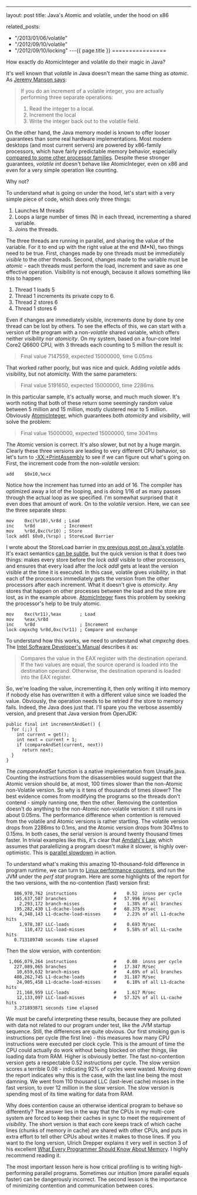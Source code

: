 ---
layout: post
title: Java's Atomic and volatile, under the hood on x86



related_posts:
  - "/2013/01/06/volatile"
  - "/2012/09/10/volatile"
  - "/2012/09/10/locking"
---{{ page.title }}
================

<p class="meta">How exactly do AtomicInteger and volatile do their magic in Java?</p>

It's well known that *volatile* in Java doesn't mean the same thing as *atomic*. As [Jeremy Manson says](http://jeremymanson.blogspot.com/2007/08/volatile-does-not-mean-atomic.html):

> If you do an increment of a volatile integer, you are actually performing three separate operations:
> 1) Read the integer to a local.
> 2) Increment the local
> 3) Write the integer back out to the volatile field.

On the other hand, the Java memory model is known to offer looser guarantees than some real hardware implementations. Most modern desktops (and most current servers) are powered by x86-family processors, which have fairly predictable memory behavior, especially [compared to some other processor families](http://preshing.com/20121019/this-is-why-they-call-it-a-weakly-ordered-cpu). Despite these stronger guarantees, *volatile int* doesn't behave like AtomicInteger, even on x86 and even for a very simple operation like counting.

Why not?

To understand what is going on under the hood, let's start with a very simple piece of code, which does only three things:

 1. Launches M threads
 2. Loops a large number of times (N) in each thread, incrementing a shared variable.
 3. Joins the threads.

The three threads are running in parallel, and sharing the value of the variable. For it to end up with the right value at the end (M\*N), two things need to be true. First, changes made by one threads must be immediately *visible* to the other threads. Second, changes made to the variable must be *atomic* - each threads must perform the load, increment and save as one effective operation. Visibility is not enough, because it allows something like this to happen:

 1. Thread 1 loads 5
 2. Thread 1 increments its private copy to 6.
 3. Thread 2 stores 6
 4. Thread 1 stores 6

Even if changes are immediately visible, increments done by done by one thread can be lost by others. To see the effects of this, we can start with a version of the program with a non-*volatile* shared variable, which offers neither *visibility* nor *atomicity*. On my system, based on a four-core Intel Core2 Q6600 CPU, with 3 threads each counting to 5 million the result is:

> Final value 7147559, expected 15000000, time 0.05ms

That worked rather poorly, but was nice and quick. Adding *volatile* adds visibility, but not atomicity. With the same parameters:

> Final value 5191650, expected 15000000, time 2286ms

In this particular sample, it's actually worse, and much much slower. It's worth noting that both of these return some seemingly random value between 5 million and 15 million, mostly clustered near to 5 million. Obviously [AtomicInteger](http://docs.oracle.com/javase/6/docs/api/java/util/concurrent/atomic/AtomicInteger.html), which guarantees both *atomicity* and *visibility*, will solve the problem:

> Final value 15000000, expected 15000000, time 3041ms

The Atomic version is correct. It's also slower, but not by a huge margin. Clearly these three versions are leading to very different CPU behavior, so let's turn to [-XX:+PrintAssembly](https://wikis.oracle.com/display/HotSpotInternals/PrintAssembly) to see if we can figure out what's going on. First, the increment code from the non-*volatile* version:

    add    $0x10,%ecx

Notice how the increment has turned into an add of 16. The compiler has optimized away a lot of the looping, and is doing 1/16 of as many passes through the actual loop as we specified. I'm somewhat surprised that it even does that amount of work. On to the *volatile* version. Here, we can see the three separate steps:

    mov    0xc(%r10),%r8d ; Load
    inc    %r8d           ; Increment
    mov    %r8d,0xc(%r10) ; Store
    lock addl $0x0,(%rsp) ; StoreLoad Barrier

I wrote about the StoreLoad barrier in [my previous post on Java's volatile](http://brooker.co.za/blog/2012/09/10/volatile.html). It's exact semantics [can be subtle](http://preshing.com/20120710/memory-barriers-are-like-source-control-operations), but the quick version is that it does two things: makes every store before the *lock addl* visible to other processors, and ensures that every load after the *lock addl* gets at least the version visible at the time it is executed. In this case, volatile gives *visibility*, in that each of the processors immediately gets the version from the other processors after each increment. What it doesn't give is *atomicity*. Any stores that happen on other processes between the load and the store are lost, as in the example above. [AtomicInteger](http://docs.oracle.com/javase/6/docs/api/java/util/concurrent/atomic/AtomicInteger.html) fixes this problem by seeking the processor's help to be truly atomic.

    mov    0xc(%r11),%eax       ; Load
    mov    %eax,%r8d            
    inc    %r8d                 ; Increment
    lock cmpxchg %r8d,0xc(%r11) ; Compare and exchange

To understand how this works, we need to understand what *cmpxchg* does. The [Intel Software Developer's Manual](http://download.intel.com/products/processor/manual/325383.pdf) describes it as:

> Compares the value in the EAX register with the destination operand. If the two values are equal, the source operand is loaded into the destination operand. Otherwise, the destination operand is loaded into the EAX register.

So, we're loading the value, incrementing it, then only writing it into memory if nobody else has overwritten it with a different value since we loaded the value. Obviously, the operation needs to be retried if the store to memory fails. Indeed, the Java does just that. I'll spare you the verbose assembly version, and present that Java version from OpenJDK:

    public final int incrementAndGet() {
      for (;;) {
        int current = get();
        int next = current + 1;
        if (compareAndSet(current, next))
          return next;
      }
    }

The *compareAndSet* function is a native implementation from Unsafe.java. Counting the instructions from the disassemblies would suggest that the Atomic version should be, at most, 100 times slower than the non-Atomic non-Volatile version. So why is it tens of thousands of times slower? The best evidence comes from modifying the programs so the threads don't contend - simply running one, then the other. Removing the contention doesn't do anything to the non-Atomic non-volatile version: it still runs in about 0.05ms. The performance difference when contention is removed from the volatile and Atomic versions is rather startling. The volatile version drops from 2286ms to 0.1ms, and the Atomic version drops from 3041ms to 0.15ms. In both cases, the serial version is around twenty thousand times faster. In trivial examples like this, it's clear that [Amdahl's Law](http://en.wikipedia.org/wiki/Amdahl%27s_law), which assumes that paralellizing a program doesn't make it slower, is highly over-optimistic. This is [parallel slowdown](http://en.wikipedia.org/wiki/Parallel_slowdown) in action.

To understand what's making this amazing 10-thousand-fold difference in program runtime, we can turn to [Linux performance counters](https://perf.wiki.kernel.org/index.php/Main_Page), and run the JVM under the *perf stat* program. Here are some highlights of the report for the two versions, with the no-contention (fast) version first:

       806,970,762 instructions              #    0.52  insns per cycle 
       165,637,507 branches                  #   57.996 M/sec         
         2,293,172 branch-misses             #    1.38% of all branches
       195,282,430 L1-dcache-loads           #   68.375 M/sec          
         4,348,143 L1-dcache-load-misses     #    2.23% of all L1-dcache hits
         1,978,387 LLC-loads                 #    0.693 M/sec                
           110,472 LLC-load-misses           #    5.58% of all LL-cache hits 
       0.713189740 seconds time elapsed

Then the slow version, with contention:

     1,066,079,264 instructions              #    0.08  insns per cycle      
       227,089,065 branches                  #   17.347 M/sec                
        10,659,632 branch-misses             #    4.69% of all branches      
       408,262,745 L1-dcache-loads           #   31.187 M/sec                
        24,905,458 L1-dcache-load-misses     #    6.10% of all L1-dcache hits
        21,168,959 LLC-loads                 #    1.617 M/sec                
        12,133,097 LLC-load-misses           #   57.32% of all LL-cache hits 
       3.271893871 seconds time elapsed

We must be careful interpreting these results, because they are polluted with data not related to our program under test, like the JVM startup sequence. Still, the differences are quite obvious. Our first smoking gun is instructions per cycle (the first line) - this measures how many CPU instructions were executed per clock cycle. This is the amount of time the CPU could actually do work without being blocked on other things, like loading data from RAM. Higher is obviously better. The fast no-contention version gets a respectable 0.52 instructions per cycle. The slow version scores a terrible 0.08 - indicating 92% of cycles were wasted. Moving down the report indicates why this is the case, with the last line being the most damning. We went from 110 thousand LLC (last-level cache) misses in the fast version, to over 12 million in the slow version. The slow version is spending most of its time waiting for data from RAM.

Why does contention cause an otherwise identical program to behave so differently? The answer lies in the way that the CPUs in my multi-core system are forced to keep their caches in sync to meet the requirement of *visibility*. The short version is that each core keeps track of which cache lines (chunks of memory in cache) are shared with other CPUs, and puts in extra effort to tell other CPUs about writes it makes to those lines. If you want to the long version, Ulrich Drepper explains it very well in section 3 of his excellent [What Every Programmer Should Know About Memory](http://www.akkadia.org/drepper/cpumemory.pdf). I highly recommend reading it.

The most important lesson here is how critical profiling is to writing high-performing parallel programs. Sometimes our intuition (more parallel equals faster) can be dangerously incorrect. The second lesson is the importance of minimizing contention and communication between cores.